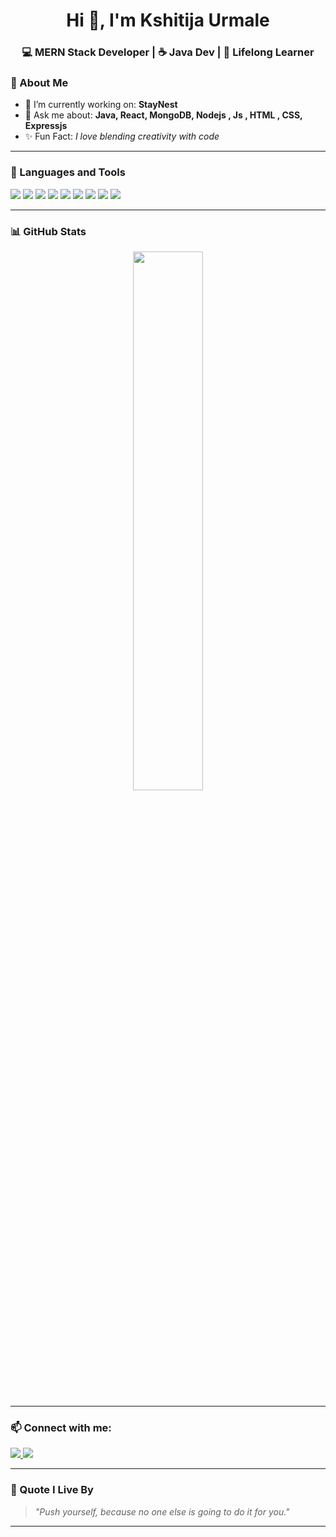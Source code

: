  <h1 align="center">Hi 👋, I'm Kshitija Urmale</h1>
<h3 align="center">💻 MERN Stack Developer | ☕ Java Dev | 🌟 Lifelong Learner </h3>

### 💫 About Me

- 🔭 I’m currently working on: **StayNest**
- 💬 Ask me about: **Java, React, MongoDB, Nodejs , Js , HTML , CSS, Expressjs**
- ✨ Fun Fact: *I love blending creativity with code*

---

### 🧰 Languages and Tools

<p>
  <img src="https://img.shields.io/badge/Java-ED8B00?style=for-the-badge&logo=java&logoColor=white"/>
  <img src="https://img.shields.io/badge/React-61DAFB?style=for-the-badge&logo=react&logoColor=black"/>
  <img src="https://img.shields.io/badge/Node.js-339933?style=for-the-badge&logo=node.js&logoColor=white"/>
  <img src="https://img.shields.io/badge/Express.js-404D59?style=for-the-badge"/>
  <img src="https://img.shields.io/badge/MongoDB-4EA94B?style=for-the-badge&logo=mongodb&logoColor=white"/>
  <img src="https://img.shields.io/badge/JavaScript-F7DF1E?style=for-the-badge&logo=javascript&logoColor=black"/>
  <img src="https://img.shields.io/badge/HTML5-E34F26?style=for-the-badge&logo=html5&logoColor=white"/>
  <img src="https://img.shields.io/badge/CSS3-1572B6?style=for-the-badge&logo=css3&logoColor=white"/>
  <img src ="https://tse2.mm.bing.net/th/id/OIP.b2Z9JpXGA7-nhe6Xm371AwHaEK?rs=1&pid=ImgDetMain&o=7&rm=3"/>
</p>

---

### 📊 GitHub Stats

<p align="center">
  <img src="https://github-readme-stats.vercel.app/api/top-langs/?username=KshitijaUrmale&layout=compact&theme=radical" width="47%" />
</p>

--- 

### 📫 Connect with me:

 <p>
  <a href="https://www.linkedin.com/in/kshitija-urmale-bg01122004?utm_source=share&utm_campaign=share_via&utm_content=profile&utm_medium=android_app">
    <img src="https://img.shields.io/badge/LinkedIn-0077B5?style=for-the-badge&logo=linkedin&logoColor=white" />
  </a>
  <a href=" https://instagram.com/kshitija_urmale" target="_blank">
    <img src="https://img.shields.io/badge/Instagram-E4405F?style=for-the-badge&logo=instagram&logoColor=white" />
  </a>
</p>

---

### 🌟 Quote I Live By

> *"Push yourself, because no one else is going to do it for you."*

---

